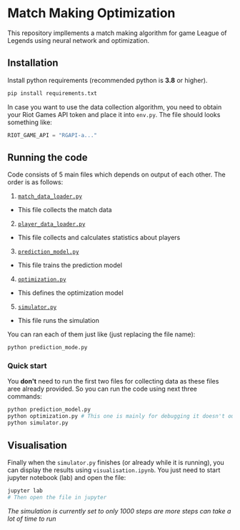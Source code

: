 # Match Making Optimization
This repository impllements a match making algorithm for game League of Legends using neural network and optimization.

## Installation
Install python requirements (recommended python is **3.8** or higher).
```bash
pip install requirements.txt
```

In case you want to use the data collection algorithm, you need to obtain your Riot Games API token and place it into `env.py`. The file should looks something like:

```python
RIOT_GAME_API = "RGAPI-a..."
```

## Running the code
Code consists of 5 main files which depends on output of each other. The order is as follows:

1. [`match_data_loader.py`](./match_data_loader.py)
  - This file collects the match data
2. [`player_data_loader.py`](./player_data_loader.py)
  - This file collects and calculates statistics about players
3. [`prediction_model.py`](./prediction_model.py)
  - This file trains the prediction model 
4. [`optimization.py`](./optimization.py)
  - This defines the optimization model
5. [`simulator.py`](./simulator.py)
  - This file runs the simulation

You can ran each of them just like (just replacing the file name):
```bash
python prediction_mode.py 
```

### Quick start
You **don't** need to run the first two files for collecting data as these files aree already provided. So you can run the code using next three commands:
```bash
python prediction_model.py
python optimization.py # This one is mainly for debugging it doesn't output anything
python simulator.py
```

## Visualisation
Finally when the `simulator.py` finishes (or already while it is running), you can display the results using `visualisation.ipynb`. You just need to start jupyter notebook (lab) and open the file:
```bash
jupyter lab
# Then open the file in jupyter
```

_The simulation is currently set to only 1000 steps are more steps can take a lot of time to run_
